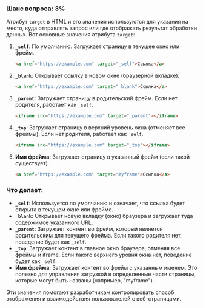 ### Шанс вопроса: 3%

Атрибут `target` в HTML и его значения используются для указания на место, куда отправлять запрос или где отображать результат обработки данных. Вот основные значения атрибута `target`:

1. **`_self`**: По умолчанию. Загружает страницу в текущее окно или фрейм.
   ```html
   <a href="https://example.com" target="_self">Ссылка</a>
   ```

2. **`_blank`**: Открывает ссылку в новом окне (браузерной вкладке).
   ```html
   <a href="https://example.com" target="_blank">Ссылка</a>
   ```

3. **`_parent`**: Загружает страницу в родительский фрейм. Если нет родителя, работает как `_self`.
   ```html
   <iframe src="https://example.com" target="_parent"></iframe>
   ```

4. **`_top`**: Загружает страницу в верхний уровень окна (отменяет все фреймы). Если нет родителя, работает как `_self`.
   ```html
   <iframe src="https://example.com" target="_top"></iframe>
   ```

5. **Имя фрейма**: Загружает страницу в указанный фрейм (если такой существует).
   ```html
   <a href="https://example.com" target="myframe">Ссылка</a>
   ```

### Что делает:
- **`_self`**: Используется по умолчанию и означает, что ссылка будет открыта в текущем окне или фрейме.
- **`_blank`**: Открывает новую вкладку (окно) браузера и загружает туда содержимое указанного URL.
- **`_parent`**: Загружает контент во фрейм, который является родительским для текущего фрейма. Если такого родителя нет, поведение будет как `_self`.
- **`_top`**: Загружает контент в главное окно браузера, отменяя все фреймы и iframe. Если такого верхнего уровня окна нет, поведение будет как `_self`.
- **Имя фрейма**: Загружает контент во фрейм с указанным именем. Это полезно для управления загрузкой в определенные части страницы, которые могут быть названы (например, "myframe").

Эти значения помогают разработчикам контролировать способ отображения и взаимодействия пользователей с веб-страницами.
